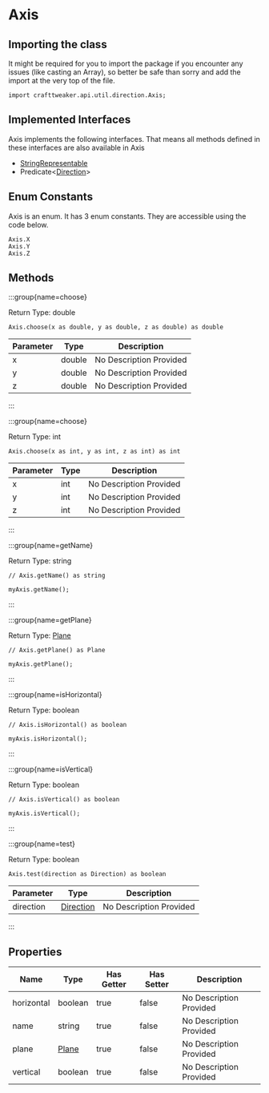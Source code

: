 # Axis

## Importing the class

It might be required for you to import the package if you encounter any issues (like casting an Array), so better be safe than sorry and add the import at the very top of the file.
```zenscript
import crafttweaker.api.util.direction.Axis;
```


## Implemented Interfaces
Axis implements the following interfaces. That means all methods defined in these interfaces are also available in Axis

- [StringRepresentable](/vanilla/api/util/StringRepresentable)
- Predicate&lt;[Direction](/vanilla/api/util/direction/Direction)&gt;

## Enum Constants

Axis is an enum. It has 3 enum constants. They are accessible using the code below.

```zenscript
Axis.X
Axis.Y
Axis.Z
```
## Methods

:::group{name=choose}

Return Type: double

```zenscript
Axis.choose(x as double, y as double, z as double) as double
```

| Parameter | Type | Description |
|-----------|------|-------------|
| x | double | No Description Provided |
| y | double | No Description Provided |
| z | double | No Description Provided |


:::

:::group{name=choose}

Return Type: int

```zenscript
Axis.choose(x as int, y as int, z as int) as int
```

| Parameter | Type | Description |
|-----------|------|-------------|
| x | int | No Description Provided |
| y | int | No Description Provided |
| z | int | No Description Provided |


:::

:::group{name=getName}

Return Type: string

```zenscript
// Axis.getName() as string

myAxis.getName();
```

:::

:::group{name=getPlane}

Return Type: [Plane](/vanilla/api/util/direction/Plane)

```zenscript
// Axis.getPlane() as Plane

myAxis.getPlane();
```

:::

:::group{name=isHorizontal}

Return Type: boolean

```zenscript
// Axis.isHorizontal() as boolean

myAxis.isHorizontal();
```

:::

:::group{name=isVertical}

Return Type: boolean

```zenscript
// Axis.isVertical() as boolean

myAxis.isVertical();
```

:::

:::group{name=test}

Return Type: boolean

```zenscript
Axis.test(direction as Direction) as boolean
```

| Parameter | Type | Description |
|-----------|------|-------------|
| direction | [Direction](/vanilla/api/util/direction/Direction) | No Description Provided |


:::


## Properties

| Name | Type | Has Getter | Has Setter | Description |
|------|------|------------|------------|-------------|
| horizontal | boolean | true | false | No Description Provided |
| name | string | true | false | No Description Provided |
| plane | [Plane](/vanilla/api/util/direction/Plane) | true | false | No Description Provided |
| vertical | boolean | true | false | No Description Provided |


